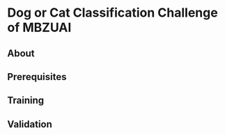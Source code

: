 # Dog or Cat Classification Challenge of MBZUAI

## About

## Prerequisites

## Training

## Validation

